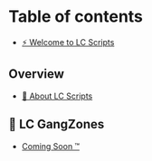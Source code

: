# Table of contents

* [⚡ Welcome to LC Scripts](README.md)

## Overview

* [📖 About LC Scripts](overview/about-lc-scripts.md)

## 🔫 LC GangZones

* [Coming Soon ™](lc-gangzones/coming-soon-tm.md)
